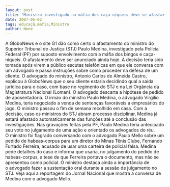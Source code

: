 ```yaml
---
layout: post
title: "Ministro investigado na máfia dos caça-níqueis deve se afastar hoje"
date: 2007-05-02
tags: educaçã,mafia,Ministro
author: None
---
```

A GloboNews e o site G1 dão como certo o afastamento do ministro&nbsp;do Superior Tribunal de Justiça (STJ) Paulo Medina, investigado pela Polícia Federal (PF) por suposto envolvimento com a máfia dos bingos e caça-níqueis. O afastamento deve ser anunciado ainda hoje.
A decisão teria sido tomada após virem a público escutas telefônicas&nbsp;em que ele conversa com um advogado e passa instruções sobre como proceder na defesa de um cliente.
O advogado do ministro, Antonio Carlos de Almeida Castro, explicou à GloboNews que o&nbsp;seu cliente estaria&nbsp;decidindo qual a saída jurídica para o caso, com base no&nbsp;regimento do STJ e na Lei Orgância da Magistratura Nacional (Loman). O advogado&nbsp;descarta a hipótese de pedido de aposentadoria.
O&nbsp;irmão do ministro Paulo Medina, o advogado Virgílio Medina, teria negociado a venda de sentenças&nbsp;favoráveis a empresários do jogo. 
O ministro passou o fim de semana recolhido em casa. Com a decisão, caso os ministros do STJ abram processo disciplinar, Medina já estará afastado automaticamente das funções até a conclusão das investigações. Nas gravações feitas pela PF, Paulo Medina teria antecipado seu voto no julgamento de uma ação e orientado os advogados do réu. O&nbsp;ministro foi flagrado&nbsp;conversando&nbsp;com o advogado Paulo Mello sobre um pedido de habeas-corpus para um diretor do Minas Tênis Clube, Fernando Furtado Ferreira, acusado de usar uma carteira de policial falsa.&nbsp;Medina pede detalhes do caso e informa que usaria, no julgamento do pedido de habeas-corpus, a tese de que&nbsp;Ferreira portava o documento, mas não se apresentou como policial. O ministro destaca ainda a importância de o&nbsp;advogado&nbsp;fazer a sustentação oral durante a sessão de julgamento no STJ. 
Veja aqui a reportagem do Jornal Nacional que mostra a conversa de Medina com o advogado Mello. 